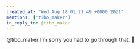 ```yaml
---
created_at: "Wed Aug 18 01:21:49 +0000 2021"
mentions: ['tibo_maker']
in_reply_to: @tibo_maker
---
```


@tibo_maker I'm sorry you had to go through that. 🥶